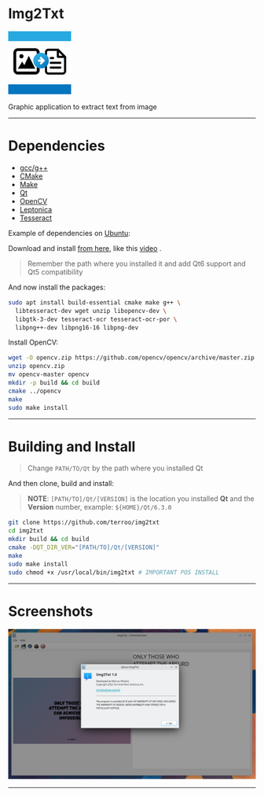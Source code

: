 # Img2Txt

![Img2Txt](./resources/img/img2txt.png) 

Graphic application to extract text from image

---

# Dependencies
+ [gcc/g++](https://gcc.gnu.org/)
+ [CMake](https://cmake.org/)
+ [Make](https://www.gnu.org/software/make/)
+ [Qt](https://www.qt.io/)
+ [OpenCV](https://github.com/opencv/opencv)
+ [Leptonica](https://github.com/DanBloomberg/leptonica)
+ [Tesseract](https://github.com/tesseract-ocr/tesseract)

Example of dependencies on [Ubuntu](https://ubuntu.com/):

Download and install [from here](https://www.qt.io/download-qt-installer), like this [video](https://www.youtube.com/watch?v=2fXBeN1EUzs) .
> Remember the path where you installed it and add Qt6 support and Qt5 compatibility

And now install the packages:
```bash
sudo apt install build-essential cmake make g++ \
  libtesseract-dev wget unzip libopencv-dev \
  libgtk-3-dev tesseract-ocr tesseract-ocr-por \
  libpng++-dev libpng16-16 libpng-dev
```

Install OpenCV:
```bash
wget -O opencv.zip https://github.com/opencv/opencv/archive/master.zip
unzip opencv.zip
mv opencv-master opencv
mkdir -p build && cd build
cmake ../opencv
make
sudo make install
```

---

# Building and Install
> Change `PATH/TO/Qt` by the path where you installed Qt

And then clone, build and install:

> **NOTE**: `[PATH/TO]/Qt/[VERSION]` is the location you installed **Qt** and the **Version** number, example: `${HOME}/Qt/6.3.0`
```bash
git clone https://github.com/terroo/img2txt
cd img2txt
mkdir build && cd build
cmake -DQT_DIR_VER="[PATH/TO]/Qt/[VERSION]"
make
sudo make install
sudo chmod +x /usr/local/bin/img2txt # IMPORTANT POS INSTALL
```

---

# Screenshots

![Img2Txt](./resources/screenshot.png) 

---

